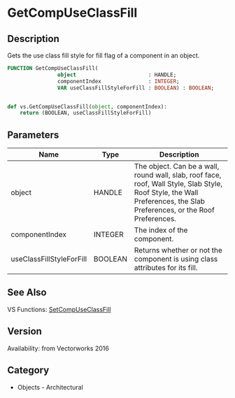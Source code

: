 # GetCompUseClassFill

## Description
Gets the use class fill style for fill flag of a component in an object.

```pascal
FUNCTION GetCompUseClassFill(
				object                       : HANDLE;
				componentIndex               : INTEGER;
				VAR useClassFillStyleForFill : BOOLEAN) : BOOLEAN;
```

```python

def vs.GetCompUseClassFill(object, componentIndex):
    return (BOOLEAN, useClassFillStyleForFill)
```

## Parameters
|Name|Type|Description|
|---|---|---|
|object|HANDLE|The object. Can be a wall, round wall, slab, roof face, roof, Wall Style, Slab Style, Roof Style, the Wall Preferences, the Slab Preferences, or the Roof Preferences.|
|componentIndex|INTEGER|The index of the component.|
|useClassFillStyleForFill|BOOLEAN|Returns whether or not the component is using class attributes for its fill.|

## See Also
VS Functions:
[SetCompUseClassFill](SetCompUseClassFill.md)

## Version
Availability: from Vectorworks 2016
## Category
* Objects - Architectural

